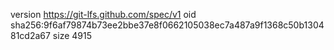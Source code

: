 version https://git-lfs.github.com/spec/v1
oid sha256:9f6af79874b73ee2bbe37e8f0662105038ec7a487a9f1368c50b130481cd2a67
size 4915
